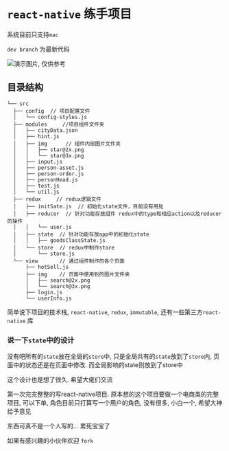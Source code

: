# `react-native` 练手项目

系统目前只支持`mac`

`dev branch` 为最新代码

![演示图片, 仅供参考](https://github.com/angelporo/App/blob/dev/demoGif/demoGif.gif)

## 目录结构
```
└── src
  ├── config  // 项目配置文件
  │   └── config-styles.js
  ├── modules     //项目组件文件夹
  │   ├── cityData.json
  │   ├── hint.js
  │   ├── img      // 组件内部图片文件夹
  │   │   ├── star@2x.png
  │   │   └── star@3x.png
  │   ├── input.js
  │   ├── person-asset.js
  │   ├── person-order.js
  │   ├── personHead.js
  │   ├── test.js
  │   └── util.js
  ├── redux     // redux逻辑文件
  │   ├── initSate.js  // 初始化state文件，目前没有用处
  │   ├── reducer  // 针对功能存放组件 redux中的type和相应action以及reducer的操作
  │   │   └── user.js
  │   ├── state  // 针对功能存放app中的初始化state
  │   │   ├── goodsClassState.js
  │   └── store  // redux中制作store
  │       └── store.js
  └── view       // 通过组件制作的各个页面
      ├── hotSell.js
      ├── img    // 页面中使用到的图片文件夹
      │   ├── search@2x.png
      │   └── search@3x.png
      ├── login.js
      └── userInfo.js
```

简单说下项目的技术栈,
`react-native`,  `redux`, `immutable`, 还有一些第三方`react-native` 库

### 说一下`state`中的设计
没有吧所有的`state`放在全局的`store`中,
只是全局共有的`state`放到了`store`内, 页面中的状态还是在页面中修改.
而全局影响的state则放到了store中

这个设计也是想了很久. 希望大佬们交流

第一次完完整整的写react-native项目. 原本想的这个项目要做一个电商类的完整项目,
可以下单, 角色目前只打算写一个用户的角色, 没有很多, 小白一个, 希望大神给予意见

东西可真不是一个人写的... 累死宝宝了

如果有感兴趣的小伙伴欢迎 `fork`
